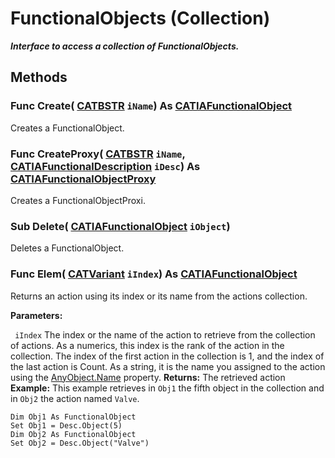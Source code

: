 # FunctionalObjects (Collection)

**_Interface to access a collection of FunctionalObjects._**

## Methods

### Func **Create**( [CATBSTR](../System/typedef_CATBSTR_8129.md)  `iName`) As [CATIAFunctionalObject](../CATFunctSystemItf/interface_FunctionalObject_54328.md)

Creates a FunctionalObject.  
### Func **CreateProxy**( [CATBSTR](../System/typedef_CATBSTR_8129.md)  `iName`,  [CATIAFunctionalDescription](../CATFunctSystemItf/interface_FunctionalDescription_95375.md)  `iDesc`) As [CATIAFunctionalObjectProxy](../CATFunctSystemItf/interface_FunctionalObjectProxy_94928.md)

Creates a FunctionalObjectProxi.  
### Sub **Delete**( [CATIAFunctionalObject](../CATFunctSystemItf/interface_FunctionalObject_54328.md)  `iObject`)

Deletes a FunctionalObject.  
### Func **Elem**( [CATVariant](../System/typedef_CATVariant_20656.md)  `iIndex`) As [CATIAFunctionalObject](../CATFunctSystemItf/interface_FunctionalObject_54328.md)

Returns an action using its index or its name from the actions collection.

**Parameters:**

` iIndex`      The index or the name of the action to retrieve from the collection of actions. As a numerics, this index is the rank of the action in the collection. The index of the first action in the collection is 1, and the index of the last action is Count. As a string, it is the name you assigned to the action using the
[AnyObject.Name](../System/interface_AnyObject_17321.htm#Name) property.  **Returns:**      The retrieved action **Example:**      This example retrieves in `Obj1` the fifth object in the collection and in `Obj2` the action named `Valve`.

```VBScript
Dim Obj1 As FunctionalObject
Set Obj1 = Desc.Object(5)
Dim Obj2 As FunctionalObject
Set Obj2 = Desc.Object("Valve")

```